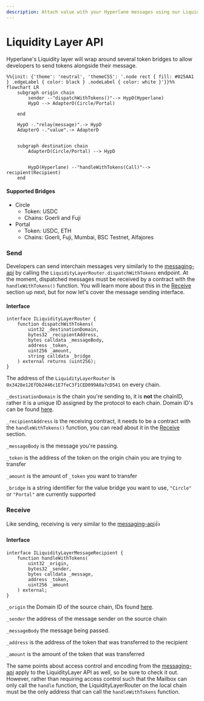 ```yaml
---
description: Attach value with your Hyperlane messages using our Liquidity Layer API.
---
```


# Liquidity Layer API

Hyperlane's Liquidity layer will wrap around several token bridges to allow developers to send tokens alongside their message.

```mermaid
%%{init: {'theme': 'neutral', 'themeCSS': '.node rect { fill: #025AA1 } .edgeLabel { color: black } .nodeLabel { color: white }'}}%%
flowchart LR
	subgraph origin chain
		sender --"dispatchWithTokens()"--> HypO(Hyperlane)
        HypO --> AdapterO(Circle/Portal)
        
	end

	HypO -."relay(message)".-> HypD
	AdapterO -."value".-> AdapterD
    

	subgraph destination chain
        AdapterD(Circle/Portal) --> HypD
    

		HypD(Hyperlane) --"handleWithTokens(Call)"--> recipient(Recipient)
	end
```

#### Supported Bridges

* Circle
  * Token: USDC
  * Chains: Goerli and Fuji
* Portal
  * Token: USDC, ETH
  * Chains: Goerli, Fuji, Mumbai, BSC Testnet, Alfajores

### Send

Developers can send interchain messages very similarly to the [messaging-api](../messaging-api/ "mention") by calling the `LiquidityLayerRouter.dispatchWithTokens` endpoint. At the moment, dispatched messages must be received by a contract with the `handleWithTokens()` function. You will learn more about this in the [Receive](../messaging-api/receive.md) section up next, but for now let's cover the message sending interface.

#### Interface

```solidity
interface ILiquidityLayerRouter {
    function dispatchWithTokens(
        uint32 _destinationDomain,
        bytes32 _recipientAddress,
        bytes calldata _messageBody,
        address _token,
        uint256 _amount,
        string calldata _bridge
    ) external returns (uint256);
}
```

The address of the `LiquidityLayerRouter` is `0x3428e12EfDb2446c1E7feC3f1CED099A8a7cD541`  on every chain.

`_destinationDomain` is the chain you're sending to, it is **not** the chainID, rather it is a unique ID assigned by the protocol to each chain. Domain ID's can be found [here](../domains.md).

`_recipientAddress` is the receiving contract, it needs to be a contract with the `handleWithTokens()` function, you can read about it in the [Receive](./#receive) section.

`_messageBody` is the message you're passing.&#x20;

`_token` is the address of the token on the origin chain you are trying to transfer

`_amount` is the amount of `_token` you want to transfer

`_bridge` is a string identifier for the value bridge you want to use, `"Circle"` or `"Portal"` are currently supported

### Receive

Like sending, receiving is very similar to the [messaging-api](../messaging-api/ "mention"):thumbsup:

#### Interface

```solidity
interface ILiquidityLayerMessageRecipient {
    function handleWithTokens(
        uint32 _origin,
        bytes32 _sender,
        bytes calldata _message,
        address _token,
        uint256 _amount
    ) external;
}
```

`_origin` the Domain ID of the source chain, IDs found [here](../domains.md#mainnet).

`_sender` the address of the message sender on the source chain

`_messageBody` the message being passed.

`_address` is the address of the token that was transferred to the recipient

`_amount` is the amount of the token that was transferred



The same points about access control and encoding from the [messaging-api](../messaging-api/ "mention") apply to the LiquidityLayer API as well, so be sure to check it out. However, rather than requiring access control such that the Mailbox can only call the `handle` function, the LiquidityLayerRouter on the local chain must be the only address that can call the `handleWithTokens` function.

